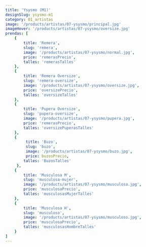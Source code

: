 ```yaml
---
title: 'Ysysmo (M1)'
designSlug: ysysmo-m1
category: 01_artistas
image: '/products/artistas/07-ysysmo/principal.jpg'
imageHover: '/products/artistas/07-ysysmo/oversize.jpg'
prendas: [
    {   
        title: 'Remera',
        slug: 'remera',          
        image: '/products/artistas/07-ysysmo/normal.jpg',
        price: 'remerasPrecio',
        talles: 'remerasTalles'
    },
    {
        title: 'Remera Oversize',
        slug: 'remera-oversize',
        image: '/products/artistas/07-ysysmo/oversize.jpg',
        price: 'oversizePrecio',
        talles: 'oversizeTalles'
    },
    {
        title: 'Pupera Oversize',
        slug: 'pupera-oversize',
        image: '/products/artistas/07-ysysmo/pupera.jpg',
        price: 'remerasPrecio',
        talles: 'oversizePuperasTalles'
    },
    {
         title: 'Buzo',
         slug: 'buzo',
         image: '/products/artistas/07-ysysmo/buzo.jpg',
         price: buzosPrecio,
        talles: 'BuzosTalles'
     },
    {
        title: 'Musculosa M',
        slug: 'musculosa-mujer',
        image: '/products/artistas/07-ysysmo/musculosa.jpg',
        price: 'musculosaPrecio',
        talles: 'musculosasMujerTalles'
    },
    {
        title: 'Musculosa H',
        slug: 'musculoso',
        image: '/products/artistas/07-ysysmo/musculoso.jpg',
        price: 'musculosaPrecio',
        talles: 'musculosasHombreTalles'
    }
]
---
```

